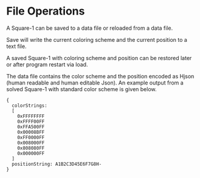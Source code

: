 # File Operations

A Square-1 can be saved to a data file or reloaded from a data file.

Save will write the current coloring scheme and the current position to a text file.

A saved Square-1 with coloring scheme and position can be restored later or after program restart via load.

The data file contains the color scheme and the position encoded as Hjson (human readable and human editable Json). An example output from a solved Square-1 with standard color scheme is given below.

```
{
  colorStrings:
  [
    0xFFFFFFFF
    0xFFFF00FF
    0xFFA500FF
    0x00008BFF
    0xFF0000FF
    0x008000FF
    0x808080FF
    0x000000FF
  ]
  positionString: A1B2C3D45E6F7G8H-
}
```